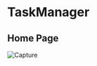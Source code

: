 # TaskManager

## Home Page
![Capture](https://github.com/9singhbharati/TaskManager/assets/142869760/61ec7333-8134-41ae-a4c8-b81127b3f463)
